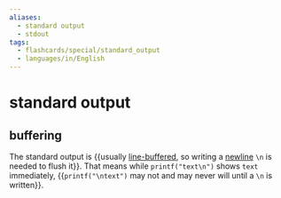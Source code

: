 ```yaml
---
aliases:
  - standard output
  - stdout
tags:
  - flashcards/special/standard_output
  - languages/in/English
---
```


# standard output

## buffering

The standard output is {{usually [line-buffered](../general/data%20buffer.md), so writing a [newline](../general/newline.md) `\n` is needed to flush it}}. That means while `printf("text\n")` shows `text` immediately, {{`printf("\ntext")` may not and may never will until a `\n` is written}}.
